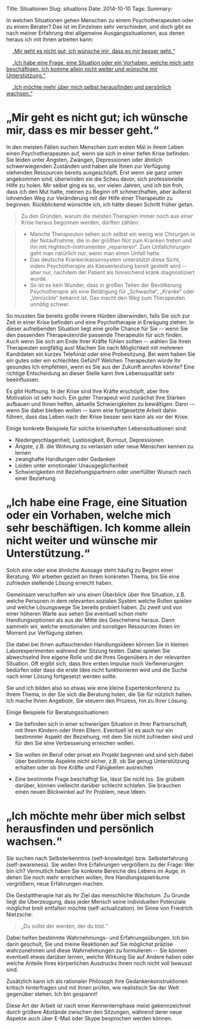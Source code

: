 Title: Situationen
Slug: situations
Date: 2014-10-10
Tags: 
Summary:

In welchen <span class="standout">Situationen</span> gehen Menschen zu einem Psychotherapeuten oder zu einem Berater? Das ist im Einzelnen sehr verschieden, und doch gibt es nach meiner Erfahrung drei allgemeine Ausgangssituationen, aus denen heraus ich mit Ihnen arbeiten kann:

&nbsp;&nbsp;&nbsp;&nbsp;[„Mir geht es nicht gut; ich wünsche mir, dass es mir besser geht.“](#crisis)

&nbsp;&nbsp;&nbsp;&nbsp;[„Ich habe eine Frage, eine Situation oder ein Vorhaben, welche mich sehr beschäftigen. Ich komme allein nicht weiter und wünsche mir Unterstützung.“](#having-questions)

&nbsp;&nbsp;&nbsp;&nbsp;[„Ich möchte mehr über mich selbst herausfinden und persönlich wachsen.“](#self-awareness)


# <a name="crisis"></a> „Mir geht es nicht gut; ich wünsche mir, dass es mir besser geht.“

In den meisten Fällen suchen Menschen zum ersten Mal in ihrem Leben einen Psychotherapeuten auf, wenn sie sich in einer tiefen <span class="standout">Krise</span> befinden. Sie leiden unter <span class="standout">Ängsten, Zwängen, Depressionen</span> oder ähnlich schwerwiegenden Zuständen und haben alle Ihnen zur Verfügung stehenden Ressourcen bereits ausgeschöpft. Erst wenn sie ganz unten angekommen sind, überwinden sie die Scheu davor, sich professionelle Hilfe zu holen. Mir selbst ging es so, vor vielen Jahren, und ich bin froh, dass ich den Mut hatte, meinen zu Beginn oft schmerzhaften, aber äußerst lohnenden Weg zur Veränderung mit der Hilfe einer Therapeutin zu beginnen. Rückblickend wünschte ich, ich hätte diesen Schritt früher getan.

>	Zu den Gründen, warum die meisten Therapien immer noch aus einer Krise heraus begonnen werden, dürften zählen:

> * Manche Therapeuten sehen sich selbst ein wenig wie Chirurgen in der Notaufnahme, die in der größten Not zum Kranken treten und ihn mit Hightech-Instrumenten „reparieren“. Zum Unfallchirurgen geht man natürlich nur, wenn man einen Unfall hatte.
> * Das deutsche Krankenkassensystem unterstützt diese Sicht, indem Psychotherapie als Kassenleistung bereit gestellt wird -- aber nur, nachdem der Patient als hinreichend krank diagnostiziert wurde.
> * So ist es kein Wunder, dass in großen Teilen der Bevölkerung Psychotherapie als eine Betätigung für „Schwache“, „Kranke“ oder „Verrückte“ bekannt ist. Das macht den Weg zum Therapeuten unnötig schwer.

So mussten Sie bereits große innere Hürden überwinden, falls Sie sich zur Zeit in einer Krise befinden und eine Psychotherapie in Erwägung ziehen. In dieser aufreibenden Situation liegt eine große Chance für Sie -- wenn Sie <span class="standout">den passenden Therapeuten/die passende Therapeutin für sich finden</span>. Auch wenn Sie sich am Ende Ihrer Kräfte fühlen sollten -- wählen Sie Ihren Therapeuten sorgfältig aus! Machen Sie nach Möglichkeit mit mehreren Kandidaten ein kurzes Telefonat oder eine Probesitzung. Bei wem haben Sie ein gutes oder ein schlechtes Gefühl? Welchen Therapeuten würde Ihr gesundes Ich empfehlen, wenn es Sie aus der Zukunft anrufen könnte? Eine richtige Entscheidung an dieser Stelle kann Ihre Lebensqualität sehr beeinflussen.

Es gibt <span class="standout">Hoffnung</span>. In der Krise sind Ihre Kräfte erschöpft, aber Ihre Motivation ist sehr hoch. Ein guter Therapeut wird zunächst Ihre Stärken aufbauen und Ihnen helfen, aktuelle Schwierigkeiten zu bewältigen. Dann -– wenn Sie dabei bleiben wollen –- kann eine fortgesetzte Arbeit dahin führen, dass das Leben nach der Krise besser sein kann als vor der Krise.

Einige konkrete Beispiele für solche krisenhaften Lebenssituationen sind:

* Niedergeschlagenheit, Lustlosigkeit, Burnout, Depressionen
* Ängste, z.B. die Wohnung zu verlassen oder neue Menschen kennen zu lernen
* zwanghafte Handlungen oder Gedanken
* Leiden unter emotionaler Unausgeglichenheit
* Schwierigkeiten mit Beziehungspartnern oder unerfüllter Wunsch nach einer Beziehung


# <a name="having-questions"></a>„Ich habe eine Frage, eine Situation oder ein Vorhaben, welche mich sehr beschäftigen. Ich komme allein nicht weiter und wünsche mir Unterstützung.“

Solch eine oder eine ähnliche Aussage steht häufig zu Beginn einer Beratung. Wir arbeiten gezielt an Ihrem konkreten Thema, bis Sie eine zufrieden stellende <span class="standout">Lösung</span> erreicht haben.

Gemeinsam verschaffen wir uns einen Überblick über Ihre Situation, z.B. welche Personen in dem relevanten sozialen System welche Rollen spielen und welche Lösungswege Sie bereits probiert haben. Zu zweit und von einer höheren Warte aus sehen Sie eventuell schon mehr Handlungsoptionen als aus der Mitte des Geschehens heraus. Dann sammeln wir, welche emotionalen und sonstigen Ressourcen Ihnen im Moment zur Verfügung stehen.

Die dabei bei Ihnen auftauchenden Handlungsideen können Sie in kleinen <span class="standout">Laborexperimenten</span> während der Sitzung testen. Dabei spielen Sie abwechselnd Ihre eigene Rolle und die Ihres Gegenübers in der relevanten Situation. Oft ergibt sich, dass Ihre ersten Impulse noch Verfeinerungen bedürfen oder dass die erste Idee nicht funktionieren wird und die Suche nach einer Lösung fortgesetzt werden sollte.

Sie und ich bilden also so etwas wie eine kleine Expertenkonferenz zu Ihrem Thema, in der Sie sich die Beratung holen, die Sie für nützlich halten. Ich mache Ihnen Angebote, Sie steuern den Prozess, hin zu Ihrer Lösung.

Einige Beispiele für Beratungssituationen:

* Sie befinden sich in einer schwierigen Situation in Ihrer Partnerschaft, mit Ihren Kindern oder Ihren Eltern. Eventuell ist es auch nur ein bestimmter Aspekt der Beziehung, mit dem Sie nicht zufrieden sind und für den Sie eine Verbesserung erreichen wollen.

* Sie wollen im Beruf oder privat ein Projekt beginnen und sind sich dabei über bestimmte Aspekte nicht sicher, z.B. ob Sie genug Unterstützung erhalten oder ob Ihre Kräfte und Fähigkeiten ausreichen

* Eine bestimmte Frage beschäftigt Sie, lässt Sie nicht los. Sie grübeln darüber, können vielleicht darüber schlecht schlafen. Sie brauchen einen neuen Blickwinkel auf Ihr Problem, neue Ideen.


# <a name="self-awareness"></a>„Ich möchte mehr über mich selbst herausfinden und persönlich wachsen.“

Sie suchen nach Selbsterkenntnis (self-knowledge) bzw. Selbsterfahrung (self-awareness). Sie wollen Ihre Erfahrungen vergrößern zu der Frage: <span class="standout">Wer bin ich?</span> Vermutlich haben Sie konkrete Bereiche des Lebens im Auge, in denen Sie noch mehr erreichen wollen, Ihre Handlungsspielräume vergrößern, neue Erfahrungen machen.

Die Gestalttherapie hat als ihr Ziel das menschliche Wachstum. Zu Grunde liegt die Überzeugung, dass jeder Mensch seine individuellen Potenziale möglichst breit entfalten möchte (self-actualization). Im Sinne von Friedrich Nietzsche:

> „Du sollst der werden, der du bist.“

Dabei helfen bestimmte Wahrnehmungs- und Erfahrungsübungen. Ich bin darin geschult, Sie und meine Reaktionen auf Sie möglichst präzise wahrzunehmen und diese Wahrnehmungen zu formulieren -- Sie können eventuell etwas darüber lernen, welche Wirkung Sie auf Andere haben oder welche Anteile Ihres körperlichen Ausdrucks Ihnen noch nicht voll bewusst sind.

Zusätzlich kann ich als rationaler Philosoph Ihre Gedankenkonstruktionen kritisch hinterfragen und mit Ihnen prüfen, wie realistisch Sie der Welt gegenüber stehen. Ich bin gespannt!

Diese Art der Arbeit ist nach einer Kennenlernphase meist gekennzeichnet durch größere Abstände zwischen den Sitzungen, während derer neue Aspekte auch über E-Mail oder Skype besprochen werden können.
